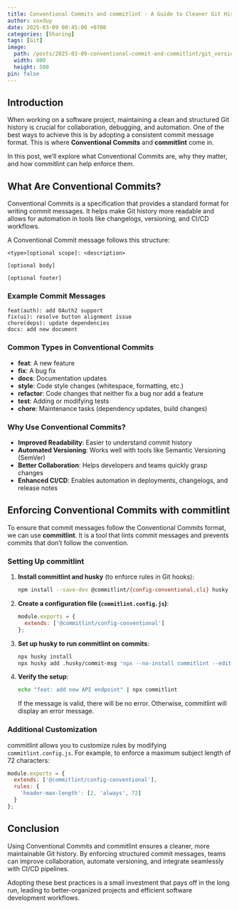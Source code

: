 ```yaml
---
title: Conventional Commits and commitlint - A Guide to Cleaner Git Histories
author: voxduy
date: 2025-03-09 00:45:00 +0700
categories: [Sharing]
tags: [Git]
image:
  path: /posts/2025-03-09-conventional-commit-and-commitlint/git_version_control.jpeg
  width: 800
  height: 500
pin: false
---
```


## Introduction

When working on a software project, maintaining a clean and structured Git history is crucial for collaboration, debugging, and automation. One of the best ways to achieve this is by adopting a consistent commit message format. This is where **Conventional Commits** and **commitlint** come in.

In this post, we’ll explore what Conventional Commits are, why they matter, and how commitlint can help enforce them.

## What Are Conventional Commits?

Conventional Commits is a specification that provides a standard format for writing commit messages. It helps make Git history more readable and allows for automation in tools like changelogs, versioning, and CI/CD workflows.

A Conventional Commit message follows this structure:

```
<type>[optional scope]: <description>

[optional body]

[optional footer]
```

### Example Commit Messages

```
feat(auth): add OAuth2 support
fix(ui): resolve button alignment issue
chore(deps): update dependencies
docs: add new document
```

### Common Types in Conventional Commits

- **feat**: A new feature
- **fix**: A bug fix
- **docs**: Documentation updates
- **style**: Code style changes (whitespace, formatting, etc.)
- **refactor**: Code changes that neither fix a bug nor add a feature
- **test**: Adding or modifying tests
- **chore**: Maintenance tasks (dependency updates, build changes)

### Why Use Conventional Commits?

- **Improved Readability**: Easier to understand commit history
- **Automated Versioning**: Works well with tools like Semantic Versioning (SemVer)
- **Better Collaboration**: Helps developers and teams quickly grasp changes
- **Enhanced CI/CD**: Enables automation in deployments, changelogs, and release notes

## Enforcing Conventional Commits with commitlint

To ensure that commit messages follow the Conventional Commits format, we can use **commitlint**. It is a tool that lints commit messages and prevents commits that don’t follow the convention.

### Setting Up commitlint

1. **Install commitlint and husky** (to enforce rules in Git hooks):
   ```sh
   npm install --save-dev @commitlint/{config-conventional,cli} husky
   ```

2. **Create a configuration file (`commitlint.config.js`)**:
   ```js
   module.exports = {
     extends: ['@commitlint/config-conventional']
   };
   ```

3. **Set up husky to run commitlint on commits**:
   ```sh
   npx husky install
   npx husky add .husky/commit-msg 'npx --no-install commitlint --edit "$1"'
   ```

4. **Verify the setup**:
   ```sh
   echo "feat: add new API endpoint" | npx commitlint
   ```
   If the message is valid, there will be no error. Otherwise, commitlint will display an error message.

### Additional Customization

commitlint allows you to customize rules by modifying `commitlint.config.js`. For example, to enforce a maximum subject length of 72 characters:

```js
module.exports = {
  extends: ['@commitlint/config-conventional'],
  rules: {
    'header-max-length': [2, 'always', 72]
  }
};
```

## Conclusion

Using Conventional Commits and commitlint ensures a cleaner, more maintainable Git history. By enforcing structured commit messages, teams can improve collaboration, automate versioning, and integrate seamlessly with CI/CD pipelines.

Adopting these best practices is a small investment that pays off in the long run, leading to better-organized projects and efficient software development workflows.
